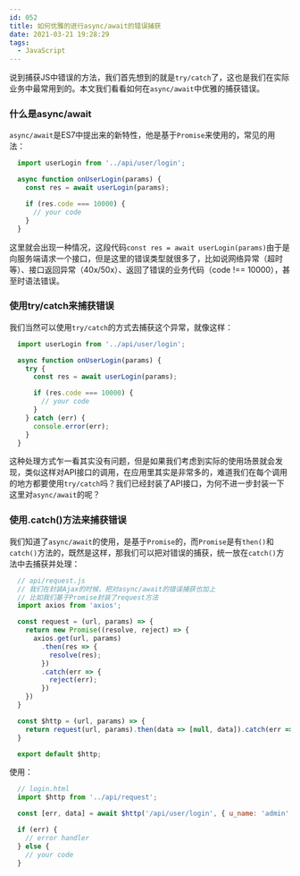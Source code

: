 ```yaml
---
id: 052
title: 如何优雅的进行async/await的错误捕获
date: 2021-03-21 19:28:29
tags:
  - JavaScript
---
```


说到捕获JS中错误的方法，我们首先想到的就是`try/catch`了，这也是我们在实际业务中最常用到的。本文我们看看如何在`async/await`中优雅的捕获错误。

### 什么是async/await
`async/await`是ES7中提出来的新特性，他是基于`Promise`来使用的，常见的用法：
```js
  import userLogin from '../api/user/login';

  async function onUserLogin(params) {
    const res = await userLogin(params);

    if (res.code === 10000) {
      // your code
    }
  }
```
这里就会出现一种情况，这段代码`const res = await userLogin(params)`由于是向服务端请求一个接口，但是这里的错误类型就很多了，比如说网络异常（超时等）、接口返回异常（40x/50x）、返回了错误的业务代码（code !== 10000），甚至时语法错误。

### 使用try/catch来捕获错误
我们当然可以使用`try/catch`的方式去捕获这个异常，就像这样：
```js
  import userLogin from '../api/user/login';

  async function onUserLogin(params) {
    try {
      const res = await userLogin(params);

      if (res.code === 10000) {
        // your code
      }
    } catch (err) {
      console.error(err);
    }
  }
```
这种处理方式乍一看其实没有问题，但是如果我们考虑到实际的使用场景就会发现，类似这样对API接口的调用，在应用里其实是非常多的，难道我们在每个调用的地方都要使用`try/catch`吗？我们已经封装了API接口，为何不进一步封装一下这里对`async/await`的呢？

### 使用.catch()方法来捕获错误
我们知道了`async/await`的使用，是基于`Promise`的，而`Promise`是有`then()`和`catch()`方法的，既然是这样，那我们可以把对错误的捕获，统一放在`catch()`方法中去捕获并处理：
```js
  // api/request.js
  // 我们在封装Ajax的时候，把对async/await的错误捕获也加上
  // 比如我们基于Promise封装了request方法
  import axios from 'axios';

  const request = (url, params) => {
    return new Promise((resolve, reject) => {
      axios.get(url, params)
        .then(res => {
          resolve(res);
        })
        .catch(err => {
          reject(err);
        })
    })
  }

  const $http = (url, params) => {
    return request(url, params).then(data => [null, data]).catch(err => [err, null]);
  }

  export default $http;
```
使用：
```js
  // login.html
  import $http from '../api/request';

  const [err, data] = await $http('/api/user/login', { u_name: 'admin', u_pwd: '123456' });

  if (err) {
    // error handler
  } else {
    // your code
  }
```